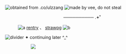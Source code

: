 ![obtained from .co/ulzzang](https://files.catbox.moe/wmri32.png)
![made by vee, do not steal](https://files.catbox.moe/aghco5.png)
<p align="center">
──────────  .𖥔˚
</p>

　　　![a](https://files.catbox.moe/1cap6i.gif) [rentry](https://rentry.co/ksngnene) 、 [strawpg](https://ksnginene.straw.page/) ![b](https://files.catbox.moe/7dw1ye.gif)
   
![divider](https://files.catbox.moe/m1x958.jpg)
✦ continuing later ^_^

　　　　　　![](https://komarev.com/ghpvc/?username=ksnginene&color=7691a6&label=..++໒꒰〃´+꒳+`〃꒱১+﹒&abbreviated=true)
